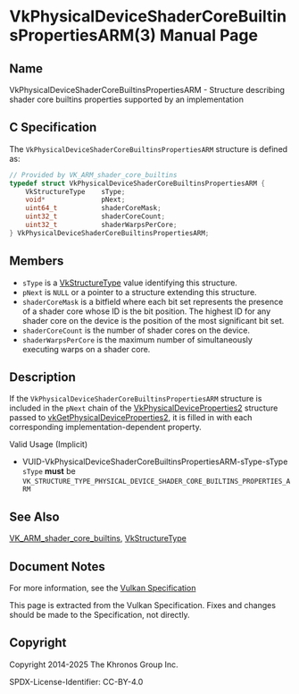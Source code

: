 # VkPhysicalDeviceShaderCoreBuiltinsPropertiesARM(3) Manual Page

## Name

VkPhysicalDeviceShaderCoreBuiltinsPropertiesARM - Structure describing shader core builtins properties supported by an implementation



## [](#_c_specification)C Specification

The `VkPhysicalDeviceShaderCoreBuiltinsPropertiesARM` structure is defined as:

```c++
// Provided by VK_ARM_shader_core_builtins
typedef struct VkPhysicalDeviceShaderCoreBuiltinsPropertiesARM {
    VkStructureType    sType;
    void*              pNext;
    uint64_t           shaderCoreMask;
    uint32_t           shaderCoreCount;
    uint32_t           shaderWarpsPerCore;
} VkPhysicalDeviceShaderCoreBuiltinsPropertiesARM;
```

## [](#_members)Members

- `sType` is a [VkStructureType](https://registry.khronos.org/vulkan/specs/latest/man/html/VkStructureType.html) value identifying this structure.
- `pNext` is `NULL` or a pointer to a structure extending this structure.
- []()`shaderCoreMask` is a bitfield where each bit set represents the presence of a shader core whose ID is the bit position. The highest ID for any shader core on the device is the position of the most significant bit set.
- []()`shaderCoreCount` is the number of shader cores on the device.
- []()`shaderWarpsPerCore` is the maximum number of simultaneously executing warps on a shader core.

## [](#_description)Description

If the `VkPhysicalDeviceShaderCoreBuiltinsPropertiesARM` structure is included in the `pNext` chain of the [VkPhysicalDeviceProperties2](https://registry.khronos.org/vulkan/specs/latest/man/html/VkPhysicalDeviceProperties2.html) structure passed to [vkGetPhysicalDeviceProperties2](https://registry.khronos.org/vulkan/specs/latest/man/html/vkGetPhysicalDeviceProperties2.html), it is filled in with each corresponding implementation-dependent property.

Valid Usage (Implicit)

- [](#VUID-VkPhysicalDeviceShaderCoreBuiltinsPropertiesARM-sType-sType)VUID-VkPhysicalDeviceShaderCoreBuiltinsPropertiesARM-sType-sType  
  `sType` **must** be `VK_STRUCTURE_TYPE_PHYSICAL_DEVICE_SHADER_CORE_BUILTINS_PROPERTIES_ARM`

## [](#_see_also)See Also

[VK\_ARM\_shader\_core\_builtins](https://registry.khronos.org/vulkan/specs/latest/man/html/VK_ARM_shader_core_builtins.html), [VkStructureType](https://registry.khronos.org/vulkan/specs/latest/man/html/VkStructureType.html)

## [](#_document_notes)Document Notes

For more information, see the [Vulkan Specification](https://registry.khronos.org/vulkan/specs/latest/html/vkspec.html#VkPhysicalDeviceShaderCoreBuiltinsPropertiesARM)

This page is extracted from the Vulkan Specification. Fixes and changes should be made to the Specification, not directly.

## [](#_copyright)Copyright

Copyright 2014-2025 The Khronos Group Inc.

SPDX-License-Identifier: CC-BY-4.0